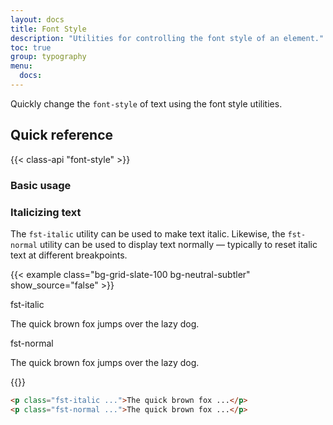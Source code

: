 ```yaml
---
layout: docs
title: Font Style
description: "Utilities for controlling the font style of an element."
toc: true
group: typography
menu:
  docs:    
---
```


Quickly change the `font-style` of text using the font style utilities. 

## Quick reference

{{< class-api "font-style" >}}

### Basic usage

### Italicizing text

The `fst-italic` utility can be used to make text italic. Likewise, the `fst-normal` utility can be used to display text normally — typically to reset italic text at different breakpoints.

{{< example class="bg-grid-slate-100 bg-neutral-subtler" show_source="false" >}}
<div class="d-flex flex-column gap-5">
  <div>
    <span class="text-muted fs-sm fw-semibold mb-3 font-monospace">fst-italic</span>
    <p class="fst-italic fs-5 fw-semibold">The quick brown fox jumps over the lazy dog.</p>
  </div>
  <div>
    <span class="text-muted mb-3 fs-sm fw-semibold font-monospace">fst-normal</span>
    <p class="fst-normal fs-5 fw-semibold">The quick brown fox jumps over the lazy dog.</p>
  </div>
</div>
{{</ example >}}

```html
<p class="fst-italic ...">The quick brown fox ...</p>
<p class="fst-normal ...">The quick brown fox ...</p>
```